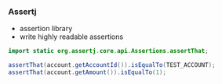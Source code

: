 ### Assertj
- assertion library
- write highly readable assertions

``` java
import static org.assertj.core.api.Assertions.assertThat;

assertThat(account.getAccountId()).isEqualTo(TEST_ACCOUNT);
assertThat(account.getAmount()).isEqualTo(1);
```